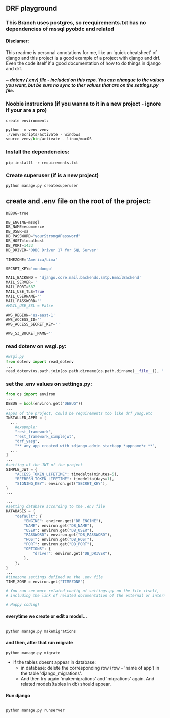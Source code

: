 ## DRF playground

### This Branch uses postgres, so reequirements.txt has no dependencies of mssql pyobdc and related

#### Disclamer:

This readme is personal annotations for me, like an 'quick cheatsheet' of django and this project is a good example of a project with django and drf. Even the code itself if a good documentation of how to do things in django and drf.

##### ~ dotenv (.env) file - included on this repo. You can changue to the values you want, but be sure no sync to ther values that are on the settings.py file.

### Noobie instrucions (if you wanna to it in a new project - ignore if your are a pro)

```python
create environment:

python -m venv venv
./venv/Scripts/activate - windows
source venv/bin/activate - linux/macOS
```

### Install the dependencies:

```
pip installl -r requirements.txt

```

### Create superuser (if is a new project)

```python
python manage.py createsuperuser
```

## create and .env file on the root of the project:

```python
DEBUG=true

DB_ENGINE=mssql
DB_NAME=ecommerce
DB_USER=sa
DB_PASSWORD="yourStrong#Password"
DB_HOST=localhost
DB_PORT=1433
DB_DRIVER='ODBC Driver 17 for SQL Server'

TIMEZONE='America/Lima'

SECRET_KEY='mondongo'

MAIL_BACKEND = 'django.core.mail.backends.smtp.EmailBackend'
MAIL_SERVER=''
MAIL_PORT=587
MAIL_USE_TLS=True
MAIL_USERNAME=''
MAIL_PASSWORD=''
#MAIL_USE_SSL = False

AWS_REGION='us-east-1'
AWS_ACCESS_ID=''
AWS_ACCESS_SECRET_KEY=''

AWS_S3_BUCKET_NAME=''
```

### read dotenv on wsgi.py:

```python
#wsgi.py
from dotenv import read_dotenv
...
read_dotenv(os.path.join(os.path.dirname(os.path.dirname(__file__)), ".env"))
```

### set the .env values on settings.py:

```python
from os import environ
...
DEBUG = bool(environ.get("DEBUG"))
...
#apps of the project, could be requirements too like drf yasg,etc
INSTALLED_APPS = [
  ...
    #exapmple:
    "rest_framework",
    "rest_framework_simplejwt",
    "drf_yasg",
    "** any app created with <django-admin startapp *appname*> **",
  ...
]
...
#setting of the JWT of the project
SIMPLE_JWT = {
    "ACCESS_TOKEN_LIFETIME": timedelta(minutes=5),
    "REFRESH_TOKEN_LIFETIME": timedelta(days=1),
    "SIGNING_KEY": environ.get("SECRET_KEY"),
}
...

...
#setting database according to the .env file
DATABASES = {
    "default": {
        "ENGINE": environ.get("DB_ENGINE"),
        "NAME": environ.get("DB_NAME"),
        "USER": environ.get("DB_USER"),
        "PASSWORD": environ.get("DB_PASSWORD"),
        "HOST": environ.get("DB_HOST"),
        "PORT": environ.get("DB_PORT"),
        "OPTIONS": {
            "driver": environ.get("DB_DRIVER"),
        },
    },
}
...
#timezone settings defined on the .env file
TIME_ZONE = environ.get("TIMEZONE")

# You can see more related config of settings.py on the file itself,
# including the link of related documentation of the external or internal library

# Happy coding!

```

#### everytime we create or edit a model...

```

python manage.py makemigrations

```

#### and then, after that run migrate

```
python manage.py migrate

```

- if the tables doesnt appear in database:
  - in database: delete the corresponding row (row - 'name of app') in the table 'django_migrations'.
  - And then try again 'makemigrations' and 'migrations' again. And related models(tables in db) should appear.

#### Run django

```

python manage.py runserver

```
